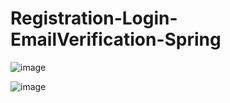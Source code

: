 # Registration-Login-EmailVerification-Spring



![image](https://user-images.githubusercontent.com/53187839/116644421-37576000-a96b-11eb-9483-aa9ce2932877.png)


![image](https://user-images.githubusercontent.com/53187839/116644436-3f170480-a96b-11eb-8b1b-fe9b342ef5e1.png)
